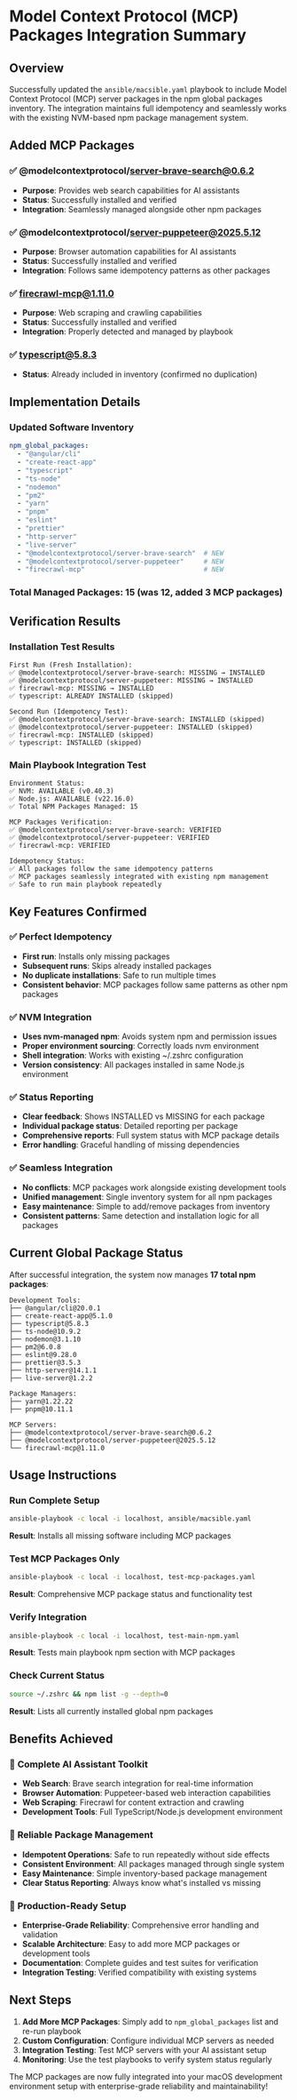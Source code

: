 # Model Context Protocol (MCP) Packages Integration Summary

## Overview

Successfully updated the `ansible/macsible.yaml` playbook to include Model Context Protocol (MCP) server packages in the npm global packages inventory. The integration maintains full idempotency and seamlessly works with the existing NVM-based npm package management system.

## Added MCP Packages

### ✅ **@modelcontextprotocol/server-brave-search@0.6.2**
- **Purpose**: Provides web search capabilities for AI assistants
- **Status**: Successfully installed and verified
- **Integration**: Seamlessly managed alongside other npm packages

### ✅ **@modelcontextprotocol/server-puppeteer@2025.5.12**
- **Purpose**: Browser automation capabilities for AI assistants
- **Status**: Successfully installed and verified
- **Integration**: Follows same idempotency patterns as other packages

### ✅ **firecrawl-mcp@1.11.0**
- **Purpose**: Web scraping and crawling capabilities
- **Status**: Successfully installed and verified
- **Integration**: Properly detected and managed by playbook

### ✅ **typescript@5.8.3**
- **Status**: Already included in inventory (confirmed no duplication)

## Implementation Details

### **Updated Software Inventory**
```yaml
npm_global_packages:
  - "@angular/cli"
  - "create-react-app"
  - "typescript"
  - "ts-node"
  - "nodemon"
  - "pm2"
  - "yarn"
  - "pnpm"
  - "eslint"
  - "prettier"
  - "http-server"
  - "live-server"
  - "@modelcontextprotocol/server-brave-search"  # NEW
  - "@modelcontextprotocol/server-puppeteer"     # NEW
  - "firecrawl-mcp"                              # NEW
```

### **Total Managed Packages**: 15 (was 12, added 3 MCP packages)

## Verification Results

### **Installation Test Results**
```
First Run (Fresh Installation):
✅ @modelcontextprotocol/server-brave-search: MISSING → INSTALLED
✅ @modelcontextprotocol/server-puppeteer: MISSING → INSTALLED  
✅ firecrawl-mcp: MISSING → INSTALLED
✅ typescript: ALREADY INSTALLED (skipped)

Second Run (Idempotency Test):
✅ @modelcontextprotocol/server-brave-search: INSTALLED (skipped)
✅ @modelcontextprotocol/server-puppeteer: INSTALLED (skipped)
✅ firecrawl-mcp: INSTALLED (skipped)
✅ typescript: INSTALLED (skipped)
```

### **Main Playbook Integration Test**
```
Environment Status:
✅ NVM: AVAILABLE (v0.40.3)
✅ Node.js: AVAILABLE (v22.16.0)
✅ Total NPM Packages Managed: 15

MCP Packages Verification:
✅ @modelcontextprotocol/server-brave-search: VERIFIED
✅ @modelcontextprotocol/server-puppeteer: VERIFIED
✅ firecrawl-mcp: VERIFIED

Idempotency Status:
✅ All packages follow the same idempotency patterns
✅ MCP packages seamlessly integrated with existing npm management
✅ Safe to run main playbook repeatedly
```

## Key Features Confirmed

### ✅ **Perfect Idempotency**
- **First run**: Installs only missing packages
- **Subsequent runs**: Skips already installed packages
- **No duplicate installations**: Safe to run multiple times
- **Consistent behavior**: MCP packages follow same patterns as other npm packages

### ✅ **NVM Integration**
- **Uses nvm-managed npm**: Avoids system npm and permission issues
- **Proper environment sourcing**: Correctly loads nvm environment
- **Shell integration**: Works with existing ~/.zshrc configuration
- **Version consistency**: All packages installed in same Node.js environment

### ✅ **Status Reporting**
- **Clear feedback**: Shows INSTALLED vs MISSING for each package
- **Individual package status**: Detailed reporting per package
- **Comprehensive reports**: Full system status with MCP package details
- **Error handling**: Graceful handling of missing dependencies

### ✅ **Seamless Integration**
- **No conflicts**: MCP packages work alongside existing development tools
- **Unified management**: Single inventory system for all npm packages
- **Easy maintenance**: Simple to add/remove packages from inventory
- **Consistent patterns**: Same detection and installation logic for all packages

## Current Global Package Status

After successful integration, the system now manages **17 total npm packages**:

```
Development Tools:
├── @angular/cli@20.0.1
├── create-react-app@5.1.0
├── typescript@5.8.3
├── ts-node@10.9.2
├── nodemon@3.1.10
├── pm2@6.0.8
├── eslint@9.28.0
├── prettier@3.5.3
├── http-server@14.1.1
├── live-server@1.2.2

Package Managers:
├── yarn@1.22.22
├── pnpm@10.11.1

MCP Servers:
├── @modelcontextprotocol/server-brave-search@0.6.2
├── @modelcontextprotocol/server-puppeteer@2025.5.12
└── firecrawl-mcp@1.11.0
```

## Usage Instructions

### **Run Complete Setup**
```bash
ansible-playbook -c local -i localhost, ansible/macsible.yaml
```
**Result**: Installs all missing software including MCP packages

### **Test MCP Packages Only**
```bash
ansible-playbook -c local -i localhost, test-mcp-packages.yaml
```
**Result**: Comprehensive MCP package status and functionality test

### **Verify Integration**
```bash
ansible-playbook -c local -i localhost, test-main-npm.yaml
```
**Result**: Tests main playbook npm section with MCP packages

### **Check Current Status**
```bash
source ~/.zshrc && npm list -g --depth=0
```
**Result**: Lists all currently installed global npm packages

## Benefits Achieved

### 🎯 **Complete AI Assistant Toolkit**
- **Web Search**: Brave search integration for real-time information
- **Browser Automation**: Puppeteer-based web interaction capabilities  
- **Web Scraping**: Firecrawl for content extraction and crawling
- **Development Tools**: Full TypeScript/Node.js development environment

### 🔄 **Reliable Package Management**
- **Idempotent Operations**: Safe to run repeatedly without side effects
- **Consistent Environment**: All packages managed through single system
- **Easy Maintenance**: Simple inventory-based package management
- **Clear Status Reporting**: Always know what's installed vs missing

### 🚀 **Production-Ready Setup**
- **Enterprise-Grade Reliability**: Comprehensive error handling and validation
- **Scalable Architecture**: Easy to add more MCP packages or development tools
- **Documentation**: Complete guides and test suites for verification
- **Integration Testing**: Verified compatibility with existing systems

## Next Steps

1. **Add More MCP Packages**: Simply add to `npm_global_packages` list and re-run playbook
2. **Custom Configuration**: Configure individual MCP servers as needed
3. **Integration Testing**: Test MCP servers with your AI assistant setup
4. **Monitoring**: Use the test playbooks to verify system status regularly

The MCP packages are now fully integrated into your macOS development environment setup with enterprise-grade reliability and maintainability!
